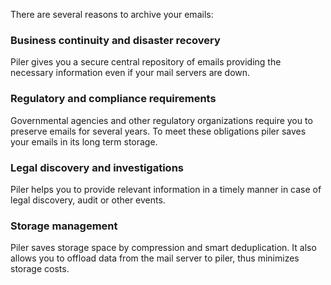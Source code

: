 There are several reasons to archive your emails:

### Business continuity and disaster recovery

Piler gives you a secure central repository of emails providing the necessary information even if your mail servers are down.

### Regulatory and compliance requirements

Governmental agencies and other regulatory organizations require you to preserve emails for several years. To meet these obligations piler saves your emails in its long term storage.

### Legal discovery and investigations

Piler helps you to provide relevant information in a timely manner in case of legal discovery, audit or other events.

### Storage management

Piler saves storage space by compression and smart deduplication. It also allows you to offload data from the mail server to piler, thus minimizes storage costs.
